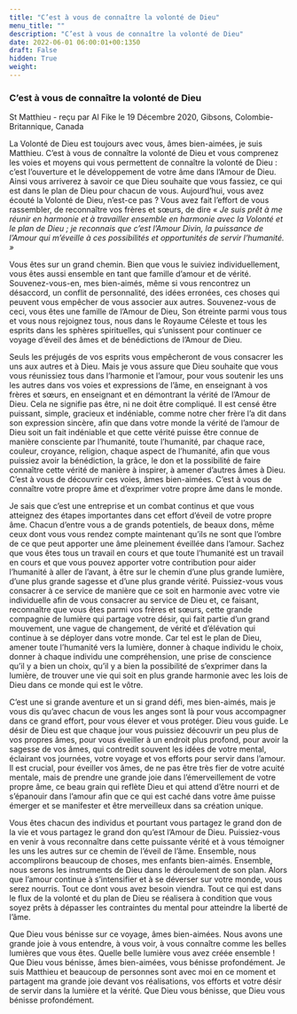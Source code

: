 ```yaml
---
title: "C’est à vous de connaître la volonté de Dieu"
menu_title: ""
description: "C’est à vous de connaître la volonté de Dieu"
date: 2022-06-01 06:00:01+00:1350
draft: False
hidden: True
weight:
---
```

### C’est à vous de connaître la volonté de Dieu

St Matthieu - reçu par Al Fike le 19 Décembre 2020, Gibsons, Colombie-Britannique, Canada

La Volonté de Dieu est toujours avec vous, âmes bien-aimées, je suis Matthieu. C’est à vous de connaître la volonté de Dieu et vous comprenez les voies et moyens qui vous permettent de connaître la volonté de Dieu : c’est l’ouverture et le développement de votre âme dans l’Amour de Dieu. Ainsi vous arriverez à savoir ce que Dieu souhaite que vous fassiez, ce qui est dans le plan de Dieu pour chacun de vous. Aujourd’hui, vous avez écouté la Volonté de Dieu, n’est-ce pas ? Vous avez fait l’effort de vous rassembler, de reconnaître vos frères et sœurs, de dire *« Je suis prêt à me réunir en harmonie et à travailler ensemble en harmonie avec la Volonté et le plan de Dieu ; je reconnais que c’est l’Amour Divin, la puissance de l’Amour qui m’éveille à ces possibilités et opportunités de servir l’humanité. »*

Vous êtes sur un grand chemin. Bien que vous le suiviez individuellement, vous êtes aussi ensemble en tant que famille d’amour et de vérité. Souvenez-vous-en, mes bien-aimés, même si vous rencontrez un désaccord, un conflit de personnalité, des idées erronées, ces choses qui peuvent vous empêcher de vous associer aux autres. Souvenez-vous de ceci, vous êtes une famille de l’Amour de Dieu, Son étreinte parmi vous tous et vous nous rejoignez tous, nous dans le Royaume Céleste et tous les esprits dans les sphères spirituelles, qui s’unissent pour continuer ce voyage d’éveil des âmes et de bénédictions de l’Amour de Dieu.

Seuls les préjugés de vos esprits vous empêcheront de vous consacrer les uns aux autres et à Dieu. Mais je vous assure que Dieu souhaite que vous vous réunissiez tous dans l’harmonie et l’amour, pour vous soutenir les uns les autres dans vos voies et expressions de l’âme, en enseignant à vos frères et sœurs, en enseignant et en démontrant la vérité de l’Amour de Dieu. Cela ne signifie pas être, ni ne doit être compliqué. Il est censé être puissant, simple, gracieux et indéniable, comme notre cher frère l’a dit dans son expression sincère, afin que dans votre monde la vérité de l’amour de Dieu soit un fait indéniable et que cette vérité puisse être connue de manière consciente par l’humanité, toute l’humanité, par chaque race, couleur, croyance, religion, chaque aspect de l’humanité, afin que vous puissiez avoir la bénédiction, la grâce, le don et la possibilité de faire connaître cette vérité de manière à inspirer, à amener d’autres âmes à Dieu. C’est à vous de découvrir ces voies, âmes bien-aimées. C’est à vous de connaître votre propre âme et d’exprimer votre propre âme dans le monde.

Je sais que c’est une entreprise et un combat continus et que vous atteignez des étapes importantes dans cet effort d’éveil de votre propre âme. Chacun d’entre vous a de grands potentiels, de beaux dons, même ceux dont vous vous rendez compte maintenant qu’ils ne sont que l’ombre de ce que peut apporter une âme pleinement éveillée dans l’amour. Sachez que vous êtes tous un travail en cours et que toute l’humanité est un travail en cours et que vous pouvez apporter votre contribution pour aider l’humanité à aller de l’avant, à être sur le chemin d’une plus grande lumière, d’une plus grande sagesse et d’une plus grande vérité. Puissiez-vous vous consacrer à ce service de manière que ce soit en harmonie avec votre vie individuelle afin de vous consacrer au service de Dieu et, ce faisant, reconnaître que vous êtes parmi vos frères et sœurs, cette grande compagnie de lumière qui partage votre désir, qui fait partie d’un grand mouvement, une vague de changement, de vérité et d’élévation qui continue à se déployer dans votre monde. Car tel est le plan de Dieu, amener toute l’humanité vers la lumière, donner à chaque individu le choix, donner à chaque individu une compréhension, une prise de conscience qu’il y a bien un choix, qu’il y a bien la possibilité de s’exprimer dans la lumière, de trouver une vie qui soit en plus grande harmonie avec les lois de Dieu dans ce monde qui est le vôtre.

C’est une si grande aventure et un si grand défi, mes bien-aimés, mais je vous dis qu’avec chacun de vous les anges sont là pour vous accompagner dans ce grand effort, pour vous élever et vous protéger. Dieu vous guide. Le désir de Dieu est que chaque jour vous puissiez découvrir un peu plus de vos propres âmes, pour vous éveiller à un endroit plus profond, pour avoir la sagesse de vos âmes, qui contredit souvent les idées de votre mental, éclairant vos journées, votre voyage et vos efforts pour servir dans l’amour. Il est crucial, pour éveiller vos âmes, de ne pas être très fier de votre acuité mentale, mais de prendre une grande joie dans l’émerveillement de votre propre âme, ce beau grain qui reflète Dieu et qui attend d’être nourri et de s’épanouir dans l’amour afin que ce qui est caché dans votre âme puisse émerger et se manifester et être merveilleux dans sa création unique.

Vous êtes chacun des individus et pourtant vous partagez le grand don de la vie et vous partagez le grand don qu’est l’Amour de Dieu. Puissiez-vous en venir à vous reconnaître dans cette puissante vérité et à vous témoigner les uns les autres sur ce chemin de l’éveil de l’âme. Ensemble, nous accomplirons beaucoup de choses, mes enfants bien-aimés. Ensemble, nous serons les instruments de Dieu dans le déroulement de son plan. Alors que l’amour continue à s’intensifier et à se déverser sur votre monde, vous serez nourris. Tout ce dont vous avez besoin viendra. Tout ce qui est dans le flux de la volonté et du plan de Dieu se réalisera à condition que vous soyez prêts à dépasser les contraintes du mental pour atteindre la liberté de l’âme.

Que Dieu vous bénisse sur ce voyage, âmes bien-aimées. Nous avons une grande joie à vous entendre, à vous voir, à vous connaître comme les belles lumières que vous êtes. Quelle belle lumière vous avez créée ensemble ! Que Dieu vous bénisse, âmes bien-aimées, vous bénisse profondément. Je suis Matthieu et beaucoup de personnes sont avec moi en ce moment et partagent ma grande joie devant vos réalisations, vos efforts et votre désir de servir dans la lumière et la vérité. Que Dieu vous bénisse, que Dieu vous bénisse profondément.
